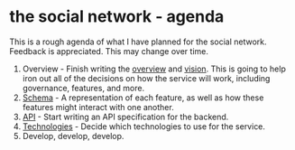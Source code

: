 # the social network - agenda
This is a rough agenda of what I have planned for the social network. Feedback is appreciated. This may change over time.

1. Overview - Finish writing the [overview](OVERVIEW.md) and [vision](VISION.md). This is going to help iron out all of the decisions on how the service will work, including governance, features, and more.
2. [Schema](SCHEMA.md) - A representation of each feature, as well as how these features might interact with one another.
3. [API](API.md) - Start writing an API specification for the backend.
4. [Technologies](TECH.md) - Decide which technologies to use for the service.
5. Develop, develop, develop.

